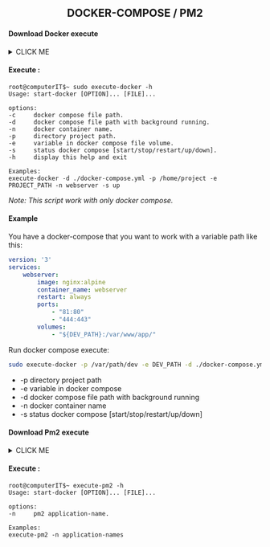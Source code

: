 <h2 align="center">DOCKER-COMPOSE / PM2</h1>

#### Download Docker execute

<details><summary>CLICK ME</summary>
<p>

```shell
wget https://raw.githubusercontent.com/hongsea/start-prod/master/execute-docker.sh && sudo mv execute-docker.sh /usr/bin/execute-docker && sudo chmod +x /usr/bin/execute-docker
```

</p>
</details>

#### Execute :

```
root@computerIT$~ sudo execute-docker -h
Usage: start-docker [OPTION]... [FILE]...

options:
-c     docker compose file path.
-d     docker compose file path with background running.
-n     docker container name.
-p     directory project path.
-e     variable in docker compose file volume.
-s     status docker compose [start/stop/restart/up/down].
-h     display this help and exit

Examples:
execute-docker -d ./docker-compose.yml -p /home/project -e PROJECT_PATH -n webserver -s up

```

*Note: This script work with only docker compose.*

#### Example

You have a docker-compose that you want to work with a variable path like this:

```yml
version: '3'
services:
    webserver:
        image: nginx:alpine
        container_name: webserver
        restart: always
        ports:
            - "81:80"
            - "444:443"
        volumes:
            - "${DEV_PATH}:/var/www/app/"  
```
Run docker compose execute:
```sh
sudo execute-docker -p /var/path/dev -e DEV_PATH -d ./docker-compose.yml -n webserver -s up
```

- -p    directory project path
- -e    variable in docker compose
- -d    docker compose file path with background running
- -n    docker container name
- -s    status docker compose [start/stop/restart/up/down]

#### Download Pm2 execute

<details><summary>CLICK ME</summary>
<p>

```shell
wget https://raw.githubusercontent.com/hongsea/start-prod/master/execute-pm2.sh && sudo mv execute-pm2.sh /usr/bin/execute-pm2 && sudo chmod +x /usr/bin/execute-pm2
```

</p>
</details>

#### Execute :

```
root@computerIT$~ execute-pm2 -h
Usage: start-docker [OPTION]... [FILE]...

options:
-n     pm2 application-name.

Examples:
execute-pm2 -n application-names
```